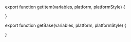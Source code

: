 export function getItem(variables, platform, platformStyle) {

}



export function getBase(variables, platform, platformStyle) {

}
